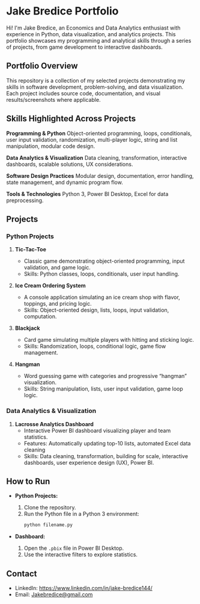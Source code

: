 # Jake Bredice Portfolio
Hi! I'm Jake Bredice, an Economics and Data Analytics enthusiast with experience in Python, data visualization, and analytics projects. This portfolio showcases my programming and analytical skills through a series of projects, from game development to interactive dashboards.


## Portfolio Overview
This repository is a collection of my selected projects demonstrating my skills in software development, problem-solving, and data visualization. Each project includes source code, documentation, and visual results/screenshots where applicable.

## Skills Highlighted Across Projects

**Programming & Python**
  Object-oriented programming, loops, conditionals, user input validation, randomization, multi-player logic, string and list   manipulation, modular code design.

**Data Analytics & Visualization**
  Data cleaning, transformation, interactive dashboards, scalable solutions, UX considerations.

**Software Design Practices**
Modular design, documentation, error handling, state management, and dynamic program flow.

**Tools & Technologies**
Python 3, Power BI Desktop, Excel for data preprocessing.


## Projects

### Python Projects
1. **Tic-Tac-Toe**
   - Classic game demonstrating object-oriented programming, input validation, and game logic.
   - Skills: Python classes, loops, conditionals, user input handling.

2. **Ice Cream Ordering System**
   - A console application simulating an ice cream shop with flavor, toppings, and pricing logic.
   - Skills: Object-oriented design, lists, loops, input validation, computation.

3. **Blackjack**
   - Card game simulating multiple players with hitting and sticking logic.
   - Skills: Randomization, loops, conditional logic, game flow management.

4. **Hangman**
   - Word guessing game with categories and progressive “hangman” visualization.
   - Skills: String manipulation, lists, user input validation, game loop logic.

### Data Analytics & Visualization
1. **Lacrosse Analytics Dashboard**
   - Interactive Power BI dashboard visualizing player and team statistics.
   - Features: Automatically updating top-10 lists, automated Excel data cleaning 
   - Skills: Data cleaning, transformation, building for scale, interactive dashboards, user experience design (UX), Power BI.

## How to Run

- **Python Projects:**  
  1. Clone the repository.  
  2. Run the Python file in a Python 3 environment:  
     ```bash
     python filename.py
     ```

- **Dashboard:**  
  1. Open the `.pbix` file in Power BI Desktop.  
  2. Use the interactive filters to explore statistics.
  
 ## Contact

  - LinkedIn: https://www.linkedin.com/in/jake-bredice144/  
  - Email: Jakebredice@gmail.com
